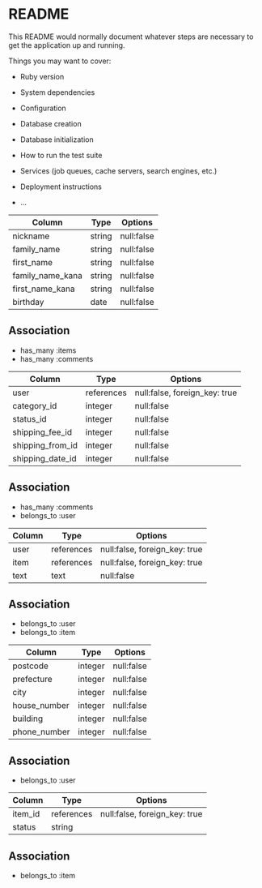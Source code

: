 # README

This README would normally document whatever steps are necessary to get the
application up and running.

Things you may want to cover:

* Ruby version

* System dependencies

* Configuration

* Database creation

* Database initialization

* How to run the test suite

* Services (job queues, cache servers, search engines, etc.)

* Deployment instructions

* ...

<!-- ## usersテーブル -->
|   Column           |   Type       |   Options                            |
| ------------------ | ------------ | ------------------------------------ |
| nickname           |  string      | null:false                           |
| family_name        |  string      | null:false                           |
| first_name         |  string      | null:false                           |
| family_name_kana   |  string      | null:false                           |
| first_name_kana    |  string      | null:false                           |
| birthday           |  date        | null:false                           |


## Association
- has_many :items
- has_many :comments



<!-- ## itemsテーブル -->
|   Column           |   Type       |   Options                            |
| ------------------ | ------------ | ------------------------------------ |
| user               |  references  | null:false, foreign_key: true        |
| category_id        |  integer     | null:false                           |
| status_id          |  integer     | null:false                           |
| shipping_fee_id    |  integer     | null:false                           | 
| shipping_from_id   |  integer     | null:false                           |
| shipping_date_id   |  integer     | null:false                           |

## Association

- has_many :comments
- belongs_to :user



<!-- ## commentsテーブル -->
|   Column     |   Type       |   Options                     |
| ------------ | ------------ | ----------------------------- |
| user         | references   | null:false, foreign_key: true |
| item         | references   | null:false, foreign_key: true |
| text         | text         | null:false                    |

## Association

- belongs_to :user
- belongs_to :item

<!-- ## ordersテーブル -->
|   Column     |   Type       |   Options                         |
| ------------ | ------------ | --------------------------------- |
| postcode     | integer      | null:false                        |
| prefecture   | integer      | null:false                        |
| city         | integer      | null:false                        |
| house_number | integer      | null:false                        |
| building     | integer      | null:false                        |
| phone_number | integer      | null:false                        |

## Association

- belongs_to :user


<!-- ## statusテーブル -->
|   Column     |   Type       |   Options                     |
| ------------ | ------------ | ----------------------------- |
| item_id      | references   | null:false, foreign_key: true |
| status       | string       |                               |

## Association

- belongs_to :item